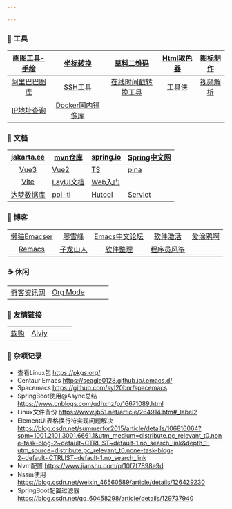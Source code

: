 ```yaml
---

---
```


### 🔨 工具

| [画图工具-手绘](https://excalidraw.com/) |        [坐标转换](https://tool.lu/coordinate/)         |                [草料二维码](https://cli.im/)                 | [Html取色器](https://m.runoob.com/tags/html-colorpicker.html) |  [图标制作](https://www.bitbug.net/)  |
| :--------------------------------------: | :----------------------------------------------------: | :----------------------------------------------------------: | :----------------------------------------------------------: | :-----------------------------------: |
| [阿里巴巴图库](https://www.iconfont.cn/) | [SSH工具](https://mobaxterm.mobatek.net/download.html) | [在线时间戳转换工具](https://www.beijing-time.org/shijianchuo/) | [工具侠](http://tool.6zkx.com/Tools/Certificate/CertNumMakeUp) | [视频解析](https://shuiyinla.com/cn/) |
|    [IP地址查询](https://tool.lu/ip/)     |    [Docker国内镜像库](https://atomhub.openatom.cn/)    |                                                              |                                                              |                                       |


### 📑 文档

| [jakarta.ee](https://jakarta.ee/specifications/platform/10/apidocs/) | [mvn仓库](https://mvnrepository.com/)              | [spring.io](https://spring.io/)                              | [Spring中文网](https://springdoc.cn/)                        |
| :----------------------------------------------------------: | -------------------------------------------------- | ------------------------------------------------------------ | ------------------------------------------------------------ |
|     [Vue3](https://cn.vuejs.org/guide/introduction.html)     | [Vue2](https://v2.cn.vuejs.org/)                   | [TS](https://ts.nodejs.cn/docs/handbook/typescript-from-scratch.html) | [pina](https://pinia.vuejs.org/zh/introduction.html)         |
|             [Vite](https://vitejs.cn/vite3-cn/)              | [LayUI文档](https://lln.kim/layui/doc/)            | [Web入门](https://developer.mozilla.org/zh-CN/docs/Learn/Getting_started_with_the_web) |                                                              |
| [达梦数据库](https://eco.dameng.com/document/dm/zh-cn/faq/)  | [poi-tl](https://deepoove.com/poi-tl/#_why_poi_tl) | [Hutool](https://www.hutool.cn/)                             | [Servlet](https://jakarta.ee/learn/docs/jakartaee-tutorial/current/index.html) |



### 🍺 博客

|                                                   |                                        |                                            |                                         |                                   |
| :-----------------------------------------------: | :------------------------------------: | :----------------------------------------: | :-------------------------------------: | :-------------------------------: |
| [懒猫Emacser](https://manateelazycat.github.io/) | [廖雪峰](https://www.liaoxuefeng.com/) | [Emacs中文论坛](https://emacs-china.org/) | [软件激活](https://www.exception.site/) | [爱涂鸦啊](https://aituyaa.com/) |
|           [Remacs](https://remacs.fun/)           | [子龙山人](https://zilongshanren.com)  |    [软件整理](https://soft.xubin.org/)    | [程序员风筝](https://www.moonkite.cn/) |                                   |

### ☕ 休闲

|                                         |                                                              |      |      |      |
| :-------------------------------------: | :----------------------------------------------------------: | ---- | ---- | ---- |
| [奇客资讯网](https://www.solidot.org/) | [Org Mode](https://blog.csdn.net/u010994434/article/details/113647518) |      |      |      |



### 🧲 友情链接

|                                                           |                                                  |      |      |      |
| :-------------------------------------------------------: | :----------------------------------------------: | ---- | ---- | ---- |
| [软购](https://apsgo.com/store/product/windows-11?id=703) | [Aiviy](https://www.aiviy.com/item/workstations) |      |      |      |

### 🔖 杂项记录

- 查看Linux包    https://pkgs.org/
- Centaur Emacs  https://seagle0128.github.io/.emacs.d/
- Spacemacs     https://github.com/syl20bnr/spacemacs
- SpringBoot使用@Async总结 https://www.cnblogs.com/qdhxhz/p/16671089.html
- Linux文件备份 https://www.jb51.net/article/264914.htm#_label2
- ElementUI表格换行符实现问题解决 https://blog.csdn.net/summerfor2015/article/details/106816064?spm=1001.2101.3001.6661.1&utm_medium=distribute.pc_relevant_t0.none-task-blog-2~default~CTRLIST~default-1.no_search_link&depth_1-utm_source=distribute.pc_relevant_t0.none-task-blog-2~default~CTRLIST~default-1.no_search_link
- Nvm配置 https://www.jianshu.com/p/10f7f7898e9d
- Nssm使用 https://blog.csdn.net/weixin_46560589/article/details/126429230
- SpringBoot配置过滤器 https://blog.csdn.net/qq_60458298/article/details/129737940
